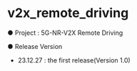 # v2x_remote_driving

● Project : 5G-NR-V2X Remote Driving

● Release Version
   - 23.12.27 : the first release(Version 1.0)
